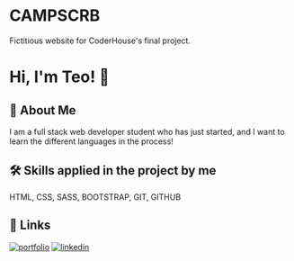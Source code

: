 # CAMPSCRB

Fictitious website for CoderHouse's final project. 

# Hi, I'm Teo! 👋

## 🚀 About Me
I am a full stack web developer student who has just started, and I want to learn the different languages ​​in the process!

## 🛠 Skills applied in the project by me
HTML, CSS, SASS, BOOTSTRAP, GIT, GITHUB

## 🔗 Links
[![portfolio](https://img.shields.io/badge/my_portfolio-000?style=for-the-badge&logo=ko-fi&logoColor=white)](https://github.com/teosayegh?tab=repositories)
[![linkedin](https://img.shields.io/badge/linkedin-0A66C2?style=for-the-badge&logo=linkedin&logoColor=white)](https://www.linkedin.com/in/teo-sayegh/)